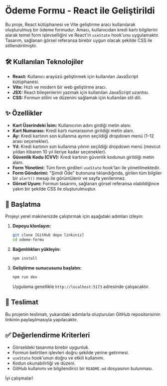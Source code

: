 # Ödeme Formu - React ile Geliştirildi

Bu proje, React kütüphanesi ve Vite geliştirme aracı kullanılarak oluşturulmuş bir ödeme formudur. Amacı, kullanıcıdan kredi kartı bilgilerini alarak temel form işlevselliğini ve React'in `useState` hook'unu uygulamaktır. Tasarım, sağlanan görsel referansa birebir uygun olacak şekilde CSS ile stillendirilmiştir.

## 🛠️ Kullanılan Teknolojiler

- **React:** Kullanıcı arayüzü geliştirmek için kullanılan JavaScript kütüphanesi.
- **Vite:** Hızlı ve modern bir web geliştirme aracı.
- **JSX:** React bileşenlerini yazmak için kullanılan JavaScript uzantısı.
- **CSS:** Formun stilini ve düzenini sağlamak için kullanılan stil dili.

## ✨ Özellikler

- **Kart Üzerindeki İsim:** Kullanıcının adını girdiği metin alanı.
- **Kart Numarası:** Kredi kartı numarasının girildiği metin alanı.
- **Ay:** Kredi kartının son kullanma ayının seçildiği dropdown menü (1-12 arası seçenekler).
- **Yıl:** Kredi kartının son kullanma yılının seçildiği dropdown menü (mevcut yıldan itibaren 10 yıl ileriye kadar seçenekler).
- **Güvenlik Kodu (CVV):** Kredi kartının güvenlik kodunun girildiği metin alanı.
- **Form Yönetimi:** Tüm form girdileri `useState` hook'ları ile yönetilmektedir.
- **Form Gönderimi:** "Şimdi Öde" butonuna tıklandığında, girilen tüm bilgiler bir `alert()` mesajı ile görüntülenir ve sayfa yenilenmez.
- **Görsel Uyum:** Formun tasarımı, sağlanan görsel referansa olabildiğince yakın bir şekilde CSS ile oluşturulmuştur.

## 🚀 Başlatma

Projeyi yerel makinenizde çalıştırmak için aşağıdaki adımları izleyin:

1.  **Depoyu klonlayın:**

    ```bash
    git clone [GitHub depo linkiniz]
    cd odeme-formu
    ```

2.  **Bağımlılıkları yükleyin:**

    ```bash
    npm install
    ```

3.  **Geliştirme sunucusunu başlatın:**

    ```bash
    npm run dev
    ```

    Uygulama genellikle `http://localhost:5173` adresinde çalışacaktır.

## 📄 Teslimat

Bu projenin teslimatı, yukarıdaki adımlarla oluşturulan GitHub repositorisinin linkinin paylaşılmasıyla yapılacaktır.

## ✅ Değerlendirme Kriterleri

- Görseldeki tasarıma birebir uygunluk.
- Formun belirtilen işlevleri doğru şekilde yerine getirmesi.
- `useState` hook'unun doğru ve etkili kullanımı.
- Kodun okunabilirliği ve düzeni.
- GitHub kullanımı ve bilgilendirici bir `README.md` dosyasının bulunması.

İyi çalışmalar!
